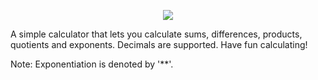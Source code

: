 <p align="center">
  <img src="https://theawesomecoder05.github.io/archives/assets/Images/Calculator.jpg" />
</p>

A simple calculator that lets you calculate sums, differences, products, quotients and exponents. Decimals are supported. Have fun calculating!

Note: Exponentiation is denoted by '**'.
